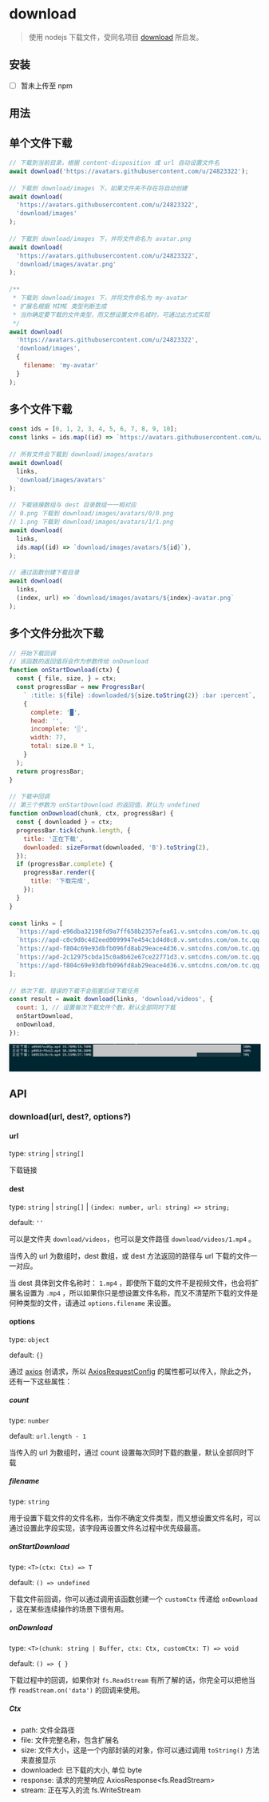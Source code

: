 # download 

> 使用 nodejs 下载文件，受同名项目 [download](https://github.com/kevva/download) 所启发。

## 安装

- [ ] 暂未上传至 npm

## 用法

## 单个文件下载

```js
// 下载到当前目录，根据 content-disposition 或 url 自动设置文件名
await download('https://avatars.githubusercontent.com/u/24823322');

// 下载到 download/images 下，如果文件夹不存在将自动创建
await download(
  'https://avatars.githubusercontent.com/u/24823322',
  'download/images'
);

// 下载到 download/images 下，并将文件命名为 avatar.png
await download(
  'https://avatars.githubusercontent.com/u/24823322',
  'download/images/avatar.png'
);

/**
 * 下载到 download/images 下，并将文件命名为 my-avatar 
 * 扩展名根据 MIME 类型判断生成
 * 当你确定要下载的文件类型，而又想设置文件名城时，可通过此方式实现
 */
await download(
  'https://avatars.githubusercontent.com/u/24823322',
  'download/images',
  {
    filename: 'my-avatar'
  }
);
```

## 多个文件下载

```js
const ids = [0, 1, 2, 3, 4, 5, 6, 7, 8, 9, 10];
const links = ids.map((id) => `https://avatars.githubusercontent.com/u/${id}`);

// 所有文件会下载到 download/images/avatars
await download(
  links,
  'download/images/avatars'
);

// 下载链接数组与 dest 目录数组一一相对应
// 0.png 下载到 download/images/avatars/0/0.png
// 1.png 下载到 download/images/avatars/1/1.png
await download(
  links,
  ids.map((id) => `download/images/avatars/${id}`),
);

// 通过函数创建下载目录
await download(
  links,
  (index, url) => `download/images/avatars/${index}-avatar.png`
);
```

## 多个文件分批次下载

```js
// 开始下载回调
// 该函数的返回值将会作为参数传给 onDownload 
function onStartDownload(ctx) {
  const { file, size, } = ctx;
  const progressBar = new ProgressBar(
    ` :title: ${file} :downloaded/${size.toString(2)} :bar :percent`,
    {
      complete: '█',
      head: '',
      incomplete: '░',
      width: 77,
      total: size.B * 1,
    }
  );
  return progressBar;
}

// 下载中回调
// 第三个参数为 onStartDownload 的返回值，默认为 undefined
function onDownload(chunk, ctx, progressBar) {
  const { downloaded } = ctx;
  progressBar.tick(chunk.length, {
    title: '正在下载',
    downloaded: sizeFormat(downloaded, 'B').toString(2),
  });
  if (progressBar.complete) {
    progressBar.render({
      title: '下载完成',
    });
  }
}

const links = [
  `https://apd-e96dba32198fd9a7ff658b2357efea61.v.smtcdns.com/om.tc.qq.com/A8hDaWf1osY5MDop3VsOp-IeUYRIMBOnVKoJeAi_XQ1o/uwMROfz2r5zEIaQXGdGnC2dfJ6norVr71SyOzMWdO4L-7R5f/e0946fex05p.p701.1.mp4?sdtfrom=v1103&guid=f5af37cdf07f1e1d560b5cd23e367c1e&vkey=FF0242DB2CB3240FDC60220B6A7A2CC267F9094144DF31D4371DEF31D0028FA5C20A1B6ACE59C11A266727D0E89F81C1D6EE9987316A0362A1C3F5B77620FFC5A26C7852577D1F9E3CA23B9D8C8BE901453F90CA3015924ABBD0AED6E0ABE64CC545A28F6FFEB35B9D67C9CC7CAC1C3402FEE98DF2359E7971E7D06A40EA7AC4CC58D639590295CA#t=66`,
  `https://apd-c0c9d0c4d2eed0099947e454c1d4d0c8.v.smtcdns.com/om.tc.qq.com/APDs9CNNE5GchhAu3vkv8c7-x5R--P6ExNhrWWMMNXio/uwMROfz2r5zCIaQXGdGnC2dfJ6nY7Lpd3nJnZkkgeq3pDuzz/p0954rf9xk2.p701.1.mp4?sdtfrom=v1103&guid=f5af37cdf07f1e1d560b5cd23e367c1e&vkey=6A1A6BA1B60288BA00A701E0A44D0B1DCAA5C9E3175E7E4B207A500CDA160E2679B4CE27013C203AAAB2C3DC38CDDFF79D2EE7334970D2CE33BC67A5B76C24445CFDE6952E4BD9EEF29A54166EFAAB0B20578895B7BE90F9D89C5FF384A7E750F5AA6D16D53693828F80DF03134F0B89ACCEB628FC9A5CF5AC51038244A80AA3141C0246BFA0D576`,
  `https://apd-f804c69e93dbfb096fd8ab29eace4d36.v.smtcdns.com/om.tc.qq.com/AXgd5ZrpwmFjMTNRQPWqw6CAJlPD5HA9SpP6MH_IV09k/uwMROfz2r5zEIaQXGdGnC2dfJ6norVr71SyOzMWdO4L-7R5f/k09533c9crb.p701.1.mp4?sdtfrom=v1103&guid=f5af37cdf07f1e1d560b5cd23e367c1e&vkey=7FD8CFCB6FB049E2F087CED1C3352C382F5FA459E976DC1E4A4AB3A67059D0B1F2253C92011CD51ED9CAFAD8D5C3E36290F760F723C087B9658803B64F4013BECACD556691830599938B5DDE105EEFECB8CDF4F1FE078589F1F524DD2F3865B1B7FD31D24A739C184FCC10A494A82CD574AC18C0BF3951352FC55D50378A4D66CB2179E7F56828A5`,
  `https://apd-2c12975cbda15c0a8b62e67ce22771d3.v.smtcdns.com/om.tc.qq.com/AFWgM5kxWm5Fovex9ntT7XqzfoMO6dTb-ouW2rExxyH4/uwMROfz2r5zCIaQXGdGnC2dfJ6nY7Lpd3nJnZkkgeq3pDuzz/b0951bo9gn4.p701.1.mp4?sdtfrom=v1103&guid=f5af37cdf07f1e1d560b5cd23e367c1e&vkey=AAB8FE1F40CC693ED8B696A82AE39549A436F7EE84118758D5E8BFDBD8BEF32FAABE6A415A7951706B18D9F82B426605F82332A460D860BE85802AFEC5E5278FCC51D7534CE41FD9872CC42EA27A7F5B911B859A71BF0918E683011DE6CDF1C95FCB07A3E0ABC4EB31F04F3FC1A729F2EE20C8B2C753FA27B09C99AC80A8499B0AA389D94F51CE5A`,
  `https://apd-f804c69e93dbfb096fd8ab29eace4d36.v.smtcdns.com/om.tc.qq.com/AK4kFPfiXi76JvUdzvkOkysCrcpDt4VCWFUJ5OvcLp-A/uwMROfz2r5zEIaQXGdGnC2dfJ6norVr71SyOzMWdO4L-7R5f/o09477tn9cc.p701.1.mp4?sdtfrom=v1103&guid=f5af37cdf07f1e1d560b5cd23e367c1e&vkey=46B752F97627A54D21C3A05C16338D5A9B90F6A1A1C6B16E8833ECD853D4CD2BD09A7C036C757E8C63E3DCA1A853D788E31BB8C25D9A6AF61899AF2DE31D68E6442CC53E5F82270443EE05544010FE4E9D01D6ACA75B4E2A17ED356163921F6E6954A79901CEFAACDD2DFC22605879FA0D2B885422DA437F7E1562250FA851410DA7ED353F05E91D`
];

// 依次下载，错误的下载不会阻塞后续下载任务
const result = await download(links, 'download/videos', {
  count: 1, // 设置每次下载文件个数，默认全部同时下载
  onStartDownload,
  onDownload,
});
```
![downloading](examples/downloading.png)

## API

###  download(url, dest?, options?)

#### url

type: `string` | `string[]`

下载链接

#### dest

type: `string` | `string[]` | `(index: number, url: string) => string;`

default: `''`

可以是文件夹 `download/videos`，也可以是文件路径 `download/videos/1.mp4` 。

当传入的 url 为数组时，dest 数组，或 dest 方法返回的路径与 url 下载的文件一一对应。

当 dest 具体到文件名称时： `1.mp4` ，即使所下载的文件不是视频文件，也会将扩展名设置为 `.mp4` ，所以如果你只是想设置文件名称，而又不清楚所下载的文件是何种类型的文件，请通过 `options.filename` 来设置。

#### options

type: `object`

default: `{}`

通过 [axios](https://github.com/axios/axios) 创请求，所以 [AxiosRequestConfig](https://github.com/axios/axios#request-config) 的属性都可以传入，除此之外，还有一下这些属性：

##### count

type: `number`

default: `url.length - 1`

当传入的 url 为数组时，通过 count 设置每次同时下载的数量，默认全部同时下载

##### filename

type: `string`

用于设置下载文件的文件名称，当你不确定文件类型，而又想设置文件名时，可以通过设置此字段实现，该字段再设置文件名过程中优先级最高。

##### onStartDownload

type: `<T>(ctx: Ctx) => T`

default: `() => undefined`

下载文件前回调，你可以通过调用该函数创建一个 `customCtx` 传递给 `onDownload` ，这在某些连续操作的场景下很有用。

##### onDownload

type: `<T>(chunk: string | Buffer, ctx: Ctx, customCtx: T) => void`

default: `() => { }`

下载过程中的回调，如果你对 `fs.ReadStream` 有所了解的话，你完全可以把他当作 `readStream.on('data')` 的回调来使用。

##### Ctx
- path: 文件全路径
- file: 文件完整名称，包含扩展名
- size: 文件大小，这是一个内部封装的对象，你可以通过调用 `toString()` 方法来直接显示
- downloaded: 已下载的大小, 单位 byte
- response: 请求的完整响应 AxiosResponse<fs.ReadStream>
- stream: 正在写入的流 fs.WriteStream
